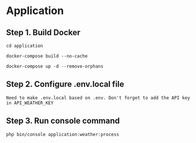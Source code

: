 # Application

## Step 1. Build Docker

`cd application`

`docker-compose build --no-cache`

`docker-compose up -d --remove-orphans`

## Step 2. Configure .env.local file

`Need to make .env.local based on .env. Don't forget to add the API key in API_WEATHER_KEY`

## Step 3. Run console command

`php bin/console application:weather:process`
